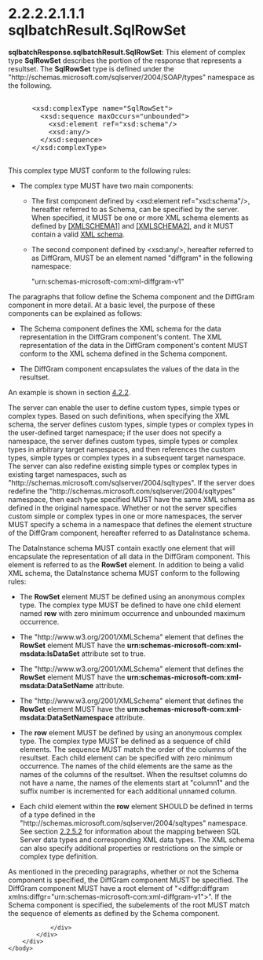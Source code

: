 <html dir="LTR" xmlns:mshelp="http://msdn.microsoft.com/mshelp" xmlns:ddue="http://ddue.schemas.microsoft.com/authoring/2003/5" xmlns:xlink="http://www.w3.org/1999/xlink" xmlns:tool="http://www.microsoft.com/tooltip">
    <head>
        <meta http-equiv="Content-Type" content="text/html; CHARSET=utf-8"></meta>
        <meta name="save" content="history"></meta>
        <title>2.2.2.2.1.1.1 sqlbatchResult.SqlRowSet</title>
        <xml>
            <mshelp:toctitle title="2.2.2.2.1.1.1 sqlbatchResult.SqlRowSet"></mshelp:toctitle>
            <mshelp:rltitle title="[MS-SSNWS]: sqlbatchResult.SqlRowSet"></mshelp:rltitle>
            <mshelp:keyword index="A" term="a1d70991-7acd-4672-a507-32b370eb9178"></mshelp:keyword>
            <mshelp:attr name="DCSext.ContentType" value="open specification"></mshelp:attr>
            <mshelp:attr name="AssetID" value="a1d70991-7acd-4672-a507-32b370eb9178"></mshelp:attr>
            <mshelp:attr name="TopicType" value="kbRef"></mshelp:attr>
            <mshelp:attr name="DCSext.Title" value="[MS-SSNWS]: sqlbatchResult.SqlRowSet" />
        </xml>
    </head>
    <body>
        <div id="header">
            <h1 class="heading">2.2.2.2.1.1.1 sqlbatchResult.SqlRowSet</h1>
        </div>
        <div id="mainSection">
            <div id="mainBody">
                <div id="allHistory" class="saveHistory"></div>
                <div id="sectionSection0" class="section" name="collapseableSection">
                    

<p><b>sqlbatchResponse.sqlbatchResult.SqlRowSet</b>:
This element of complex type <b>SqlRowSet</b> describes the portion of the
response that represents a resultset. The <b>SqlRowSet</b> type is defined
under the &quot;http://schemas.microsoft.com/sqlserver/2004/SOAP/types&quot;
namespace as the following.</p>

<dl>
<dd>
<div><pre>  
 &lt;xsd:complexType name=&quot;SqlRowSet&quot;&gt;
   &lt;xsd:sequence maxOccurs=&quot;unbounded&quot;&gt;
     &lt;xsd:element ref=&quot;xsd:schema&quot;/&gt;
     &lt;xsd:any/&gt;
   &lt;/xsd:sequence&gt;
 &lt;/xsd:complexType&gt;
  
</pre></div>
</dd></dl>

<p>This complex type MUST conform to the following rules:</p>

<ul><li><p><span><span> 
</span></span>The complex type MUST have two main components:</p>

<ul><li><p><span><span>  </span></span>The
first component defined by &lt;xsd:element ref=&quot;xsd:schema&quot;/&gt;,
hereafter referred to as Schema, can be specified by the server. When
specified, it MUST be one or more XML schema elements as defined by <a href="https://go.microsoft.com/fwlink/?LinkId=90608">[XMLSCHEMA1]</a> and <a href="https://go.microsoft.com/fwlink/?LinkId=90610">[XMLSCHEMA2]</a>, and it
MUST contain a valid <a href="4baedaec-b5a7-4176-be88-e1cec659ab8c.html#gt_bd0ce6f9-c350-4900-827e-951265294067">XML
schema</a>.</p>

</li><li><p><span><span>  </span></span>The
second component defined by &lt;xsd:any/&gt;, hereafter referred to as
DiffGram, MUST be an element named &quot;diffgram&quot; in the following
namespace:</p>

<p>&quot;urn:schemas-microsoft-com:xml-diffgram-v1&quot;</p>

</li></ul></li></ul><p>The paragraphs that follow define the Schema component and
the DiffGram component in more detail. At a basic level, the purpose of these
components can be explained as follows:</p>

<ul><li><p><span><span> 
</span></span>The Schema component defines the XML schema for the data
representation in the DiffGram component's content. The XML representation of
the data in the DiffGram component's content MUST conform to the XML schema
defined in the Schema component.</p>

</li><li><p><span><span> 
</span></span>The DiffGram component encapsulates the values of the data in the
resultset.</p>

</li></ul><p>An example is shown in section <a href="ec23c0cd-aaa1-47d1-b874-36ec07f0f302.html">4.2.2</a>.</p>

<p>The server can enable the user to define custom types,
simple types or complex types. Based on such definitions, when specifying the
XML schema, the server defines custom types, simple types or complex types in
the user-defined target namespace; if the user does not specify a namespace,
the server defines custom types, simple types or complex types in arbitrary
target namespaces, and then references the custom types, simple types or
complex types in a subsequent target namespace. The server can also redefine
existing simple types or complex types in existing target namespaces, such as
&quot;http://schemas.microsoft.com/sqlserver/2004/sqltypes&quot;. If the server
does redefine the &quot;http://schemas.microsoft.com/sqlserver/2004/sqltypes&quot;
namespace, then each type specified MUST have the same XML schema as defined in
the original namespace. Whether or not the server specifies custom simple or
complex types in one or more namespaces, the server MUST specify a schema in a
namespace that defines the element structure of the DiffGram component,
hereafter referred to as DataInstance schema.</p>

<p>The DataInstance schema MUST contain exactly one element
that will encapsulate the representation of all data in the DiffGram component.
This element is referred to as the <b>RowSet</b> element. In addition to being
a valid XML schema, the DataInstance schema MUST conform to the following
rules:</p>

<ul><li><p><span><span> 
</span></span>The <b>RowSet</b> element MUST be defined using an anonymous
complex type. The complex type MUST be defined to have one child element named <b>row</b>
with zero minimum occurrence and unbounded maximum occurrence.</p>

</li><li><p><span><span> 
</span></span>The &quot;http://www.w3.org/2001/XMLSchema&quot; element that
defines the <b>RowSet</b> element MUST have the <b>urn:schemas-microsoft-com:xml-msdata:IsDataSet</b>
attribute set to true.</p>

</li><li><p><span><span> 
</span></span>The &quot;http://www.w3.org/2001/XMLSchema&quot; element that
defines the <b>RowSet</b> element MUST have the <b>urn:schemas-microsoft-com:xml-msdata:DataSetName</b>
attribute.</p>

</li><li><p><span><span> 
</span></span>The &quot;http://www.w3.org/2001/XMLSchema&quot; element that
defines the <b>RowSet</b> element MUST have the <b>urn:schemas-microsoft-com:xml-msdata:DataSetNamespace</b>
attribute.</p>

</li><li><p><span><span> 
</span></span>The <b>row</b> element MUST be defined by using an anonymous
complex type. The complex type MUST be defined as a sequence of child elements.
The sequence MUST match the order of the columns of the resultset. Each child
element can be specified with zero minimum occurrence. The names of the child
elements are the same as the names of the columns of the resultset. When the
resultset columns do not have a name, the names of the elements start at
&quot;column1&quot; and the suffix number is incremented for each additional
unnamed column.</p>

</li><li><p><span><span> 
</span></span>Each child element within the <b>row</b> element SHOULD be
defined in terms of a type defined in the
&quot;http://schemas.microsoft.com/sqlserver/2004/sqltypes&quot; namespace. See
section <a href="c4847774-0292-4e6a-bc3c-9f927ef99f0d.html">2.2.5.2</a> for
information about the mapping between SQL Server data types and
corresponding XML data types. The XML schema can also specify additional
properties or restrictions on the simple or complex type definition.</p>

</li></ul><p>As mentioned in the preceding paragraphs, whether or not the
Schema component is specified, the DiffGram component MUST be specified. The
DiffGram component MUST have a root element of &quot;&lt;diffgr:diffgram
xmlns:diffgr=&quot;urn:schemas-microsoft-com:xml-diffgram-v1&quot;&gt;&quot;.
If the Schema component is specified, the subelements of the root MUST match
the sequence of elements as defined by the Schema component.</p>


                </div>
            </div>
        </div>
    </body>
</html>